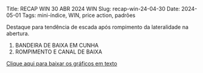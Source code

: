 Title: RECAP WIN 30 ABR 2024 WIN
Slug: recap-win-24-04-30
Date: 2024-05-01
Tags: mini-índice, WIN, price action, padrões
  
Destaque para tendência de escada após rompimento da lateralidade na abertura.
    
1. BANDEIRA DE BAIXA EM CUNHA
2. ROMPIMENTO E CANAL DE BAIXA

[Clique aqui para baixar os gráficos em texto]({attach}/padroes/WIN-24-04-30.zip)
